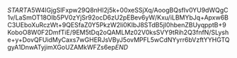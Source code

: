 $START$A5W4lGjgSlFxpw29Q8nHI2j5k+00xeSSjXq/AoogBQsfIv0YU9dWQgC1v/LaSmOT18OIb5PV0zYjSr92ocD6zU2pEBev6yW/Kxu/iLBMYbJq+Apxw6BC3UEboXuRczWt+9QESfaZ0Y5PkzW2li0KIbJ8STdB5jI0hbenZBUyqpptB+9KoboO8W0F2DmfTiE/9EM5tDq2oQAMLMz02V0ksSVY9tRih2Q3fnfN/SLyshe+y+DovQFUidMyCaxs7wGHERJsVByJ5ovMPFL5wCdNYyrr6bVzftYYHGTQgyA1DnwATyjimXGoUZAMkWFZs6ep$END$